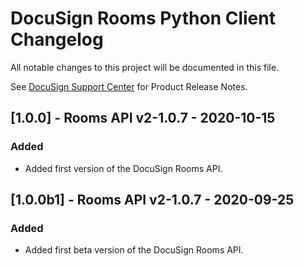# DocuSign Rooms Python Client Changelog
All notable changes to this project will be documented in this file.

See [DocuSign Support Center](https://support.docusign.com/en/releasenotes/) for Product Release Notes.

## [1.0.0] - Rooms API v2-1.0.7 - 2020-10-15
### Added
*  Added first version of the DocuSign Rooms API.

## [1.0.0b1] - Rooms API v2-1.0.7 - 2020-09-25
### Added
*  Added first beta version of the DocuSign Rooms API.
